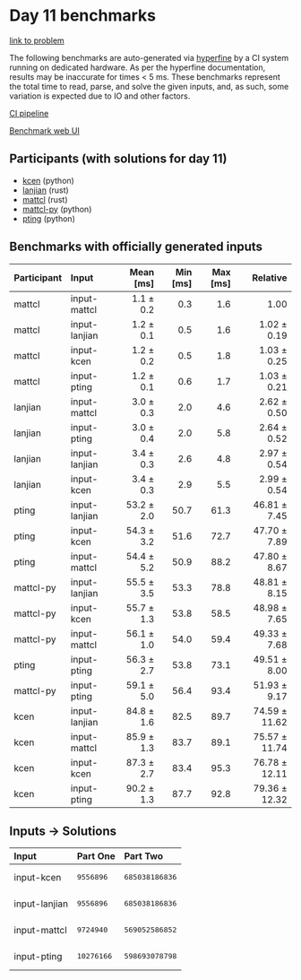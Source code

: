 # Day 11 benchmarks

[link to problem](https://adventofcode.com/2023/day/11)

The following benchmarks are auto-generated via
[hyperfine](https://github.com/sharkdp/hyperfine) by a CI system running on
dedicated hardware. As per the hyperfine documentation, results may be
inaccurate for times < 5 ms. These benchmarks represent the total time to read,
parse, and solve the given inputs, and, as such, some variation is expected due
to IO and other factors.

[CI pipeline](http://ci.papercode.net:8080/teams/main/pipelines/aoc2023)

[Benchmark web UI](https://aoc.ancalagon.black)


## Participants (with solutions for day 11)

- [kcen](https://github.com/kcen/aoc2023) (python)
- [lanjian](https://github.com/lanjian/aoc-2023) (rust)
- [mattcl](https://github.com/mattcl/aoc2023) (rust)
- [mattcl-py](https://github.com/mattcl/aoc2023-py) (python)
- [pting](https://github.com/pting/aoc2023) (python)


## Benchmarks with officially generated inputs

| Participant | Input | Mean [ms] | Min [ms] | Max [ms] | Relative |
|:---|:---|---:|---:|---:|---:|
| mattcl | input-mattcl | 1.1 ± 0.2 | 0.3 | 1.6 | 1.00 |
| mattcl | input-lanjian | 1.2 ± 0.1 | 0.5 | 1.6 | 1.02 ± 0.19 |
| mattcl | input-kcen | 1.2 ± 0.2 | 0.5 | 1.8 | 1.03 ± 0.25 |
| mattcl | input-pting | 1.2 ± 0.1 | 0.6 | 1.7 | 1.03 ± 0.21 |
| lanjian | input-mattcl | 3.0 ± 0.3 | 2.0 | 4.6 | 2.62 ± 0.50 |
| lanjian | input-pting | 3.0 ± 0.4 | 2.0 | 5.8 | 2.64 ± 0.52 |
| lanjian | input-lanjian | 3.4 ± 0.3 | 2.6 | 4.8 | 2.97 ± 0.54 |
| lanjian | input-kcen | 3.4 ± 0.3 | 2.9 | 5.5 | 2.99 ± 0.54 |
| pting | input-lanjian | 53.2 ± 2.0 | 50.7 | 61.3 | 46.81 ± 7.45 |
| pting | input-kcen | 54.3 ± 3.2 | 51.6 | 72.7 | 47.70 ± 7.89 |
| pting | input-mattcl | 54.4 ± 5.2 | 50.9 | 88.2 | 47.80 ± 8.67 |
| mattcl-py | input-lanjian | 55.5 ± 3.5 | 53.3 | 78.8 | 48.81 ± 8.15 |
| mattcl-py | input-kcen | 55.7 ± 1.3 | 53.8 | 58.5 | 48.98 ± 7.65 |
| mattcl-py | input-mattcl | 56.1 ± 1.0 | 54.0 | 59.4 | 49.33 ± 7.68 |
| pting | input-pting | 56.3 ± 2.7 | 53.8 | 73.1 | 49.51 ± 8.00 |
| mattcl-py | input-pting | 59.1 ± 5.0 | 56.4 | 93.4 | 51.93 ± 9.17 |
| kcen | input-lanjian | 84.8 ± 1.6 | 82.5 | 89.7 | 74.59 ± 11.62 |
| kcen | input-mattcl | 85.9 ± 1.3 | 83.7 | 89.1 | 75.57 ± 11.74 |
| kcen | input-kcen | 87.3 ± 2.7 | 83.4 | 95.3 | 76.78 ± 12.11 |
| kcen | input-pting | 90.2 ± 1.3 | 87.7 | 92.8 | 79.36 ± 12.32 |


## Inputs -> Solutions

| Input | Part One | Part Two |
|:---|:---|:---|
|input-kcen|<pre>9556896</pre>|<pre>685038186836</pre>|
|input-lanjian|<pre>9556896</pre>|<pre>685038186836</pre>|
|input-mattcl|<pre>9724940</pre>|<pre>569052586852</pre>|
|input-pting|<pre>10276166</pre>|<pre>598693078798</pre>|